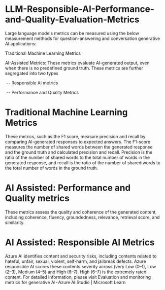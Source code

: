 # LLM-Responsible-AI-Performance-and-Quality-Evaluation-Metrics

Large language models metrics can be measured using the below measurement methods for question-answering and conversation generative AI applications:

Traditional Machine Learning Metrics

AI-Assisted Metrics: These metrics evaluate AI-generated output, even when there is no predefined ground truth. These metrics are further  segregated into two types

 -- Responsible AI metrics
 
 -- Performance and Quality Metrics
 

# Traditional Machine Learning Metrics

These metrics, such as the F1 score, measure precision and recall by comparing AI-generated responses to expected answers. The F1-score measures the number of shared words between the generated response and the ground truth and calculated precision and recall. Precision is the ratio of the number of shared words to the total number of words in the generated response, and recall is the ratio of the number of shared words to the total number of words in the ground truth.

# AI Assisted: Performance and Quality metrics

These metrics assess the quality and coherence of the generated content, including coherence, fluency, groundedness, relevance, retrieval score, and similarity.


# AI Assisted: Responsible AI Metrics
Azure AI identifies content and security risks, including contents related to hateful, unfair, sexual, violent, self-harm, and jailbreak defects. Azure responsible AI scores these contents severity across (very Low (0–1), Low (2–3), Medium (4–5) and High (6–7). High (6–7) is the extremely rated content. For detailed information, please visit Evaluation and monitoring metrics for generative AI - Azure AI Studio | Microsoft Learn
